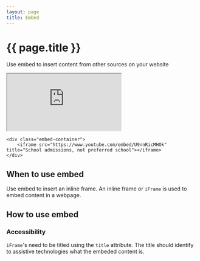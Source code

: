 ```yaml
---
layout: page
title: Embed
---
```


# {{ page.title }}

Use embed to insert content from other sources on your website

<div class="embed-container">
	<iframe src="https://www.youtube.com/embed/U9nnRicMHOk" title="School admissions, not preferred school"></iframe>
</div>

	<div class="embed-container">
		<iframe src="https://www.youtube.com/embed/U9nnRicMHOk" title="School admissions, not preferred school"></iframe>
	</div>

## When to use embed

Use embed to insert an inline frame. An inline frame or <code>iFrame</code> is used to embed content in a webpage. 

## How to use embed

### Accessibility

<code>iFrame</code>'s need to be titled using the <code>title</code> attribute. The title should identify to assistive technologies what the embeded content is.


